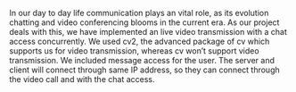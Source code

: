 In our day to day life communication plays an vital role, as its evolution chatting and video conferencing blooms in the current era. As our project deals with this, we have implemented an live video transmission with a chat access concurrently. We used cv2, the advanced package of cv which supports us for video transmission, whereas cv won’t support video transmission. We included message access for the user. The server and client will connect through same IP address, so they can connect through the video call and with the chat access.
